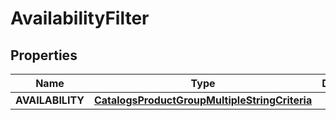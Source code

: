 
# AvailabilityFilter

## Properties
Name | Type | Description | Notes
------------ | ------------- | ------------- | -------------
**AVAILABILITY** | [**CatalogsProductGroupMultipleStringCriteria**](.md) |  | 



